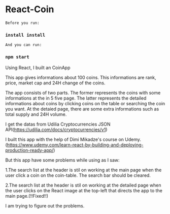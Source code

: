 # React-Coin

	Before you run:

### `install install`

	And you can run:
	
### `npm start`

  Using React, I built an CoinApp

  This app gives informations about 100 coins.
  This informations are rank, price, market cap and 24H change of the coins. 

  The app consists of two parts.
  The former represents the coins with some informations at the in 5 five page.
  The latter represents the detailed informations about coins by clicking coins on the table or searching the coin you want. At the detaied page, there are some extra informations such as total supply and 24H volume.
  
  I get the datas from Udilia Cryptocurrencies JSON API(https://udilia.com/docs/cryptocurrencies/v1)

  I built this app with the help of Dimi Mikadze's course on Udemy.(https://www.udemy.com/learn-react-by-building-and-deploying-production-ready-app/)

  But this app have some problems while using as I saw: 
  
1.The search list at the header is stil on working at the main page when the user click a coin on the coin-table.
The search bar should be cleared.

2.The search list at the header is stil on working at the detailed page when the user clicks on the React image at the top-left that        directs the app to the main page.(!!Fixed!!)

  I am trying to figure out the problems.
